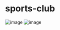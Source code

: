 #  sports-club
![image](https://github.com/niteazi/sports-club/assets/130102204/02b5473f-cca7-4ca0-8c07-6755905862ae)
![image](https://github.com/niteazi/sports-club/assets/130102204/24755839-6c8e-4d4c-851b-561fc8045ae2)
